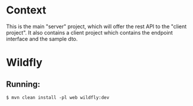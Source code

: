 # Context

This is the main "server" project, which will offer the rest API to the "client project". It also contains a client
project which contains the endpoint interface and the sample dto.

# Wildfly

## Running:

```
$ mvn clean install -pl web wildfly:dev
```
